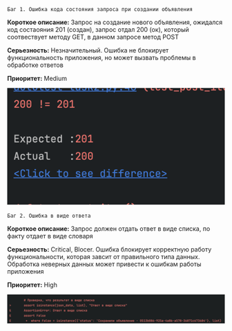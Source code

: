     Баг 1. Ошибка кода состояния запроса при создании объявления 
**Короткое описание:** Запрос на создание нового объявления, ожидался код состаояния 201 (создан), запрос отдал 200 (ок), который соотвествует методу GET, в данном запросе метод POST

**Серьезность:** Незначительный. Ошибка не блокирует функциональность приложения, но может вызвать проблемы в обработке ответов 

**Приоритет:** Medium

![alt text](photo2.png) 

    Баг 2. Ошибка в виде ответа 

**Короткое описание:** Запрос должен отдать ответ в виде списка, по факту отдает в виде словаря 

**Серьезность:** Critical, Blocer. Ошибка блокирует корректную работу функциональности, которая завсит от правильного типа данных. Обработка неверных данных может привести к ошибкам работы приложения

**Приоритет:** High

![alt text](photo3.png)



